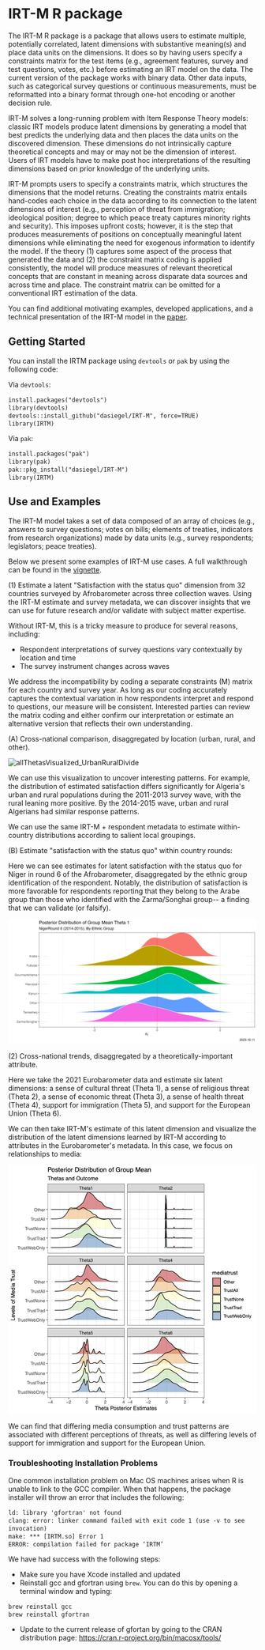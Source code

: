 # IRT-M R package

The IRT-M R package is a package that allows users to estimate multiple, potentially correlated, latent dimensions with substantive meaning\(s\) and place data units on the dimensions. It does so by having users specify a constraints matrix for the test items (e.g., agreement features, survey and test questions, votes, etc.) before estimating an IRT model on the data.
The current version of the package works with binary data. Other data inputs, such as categorical survey questions or continuous measurements, must be reformatted into a binary format through one-hot encoding or another decision rule. 

IRT-M solves a long-running problem with Item Response Theory models: classic IRT models produce latent dimensions by generating a model that best predicts the underlying data and then places the data units on the discovered dimension. These dimensions do not intrinsically capture theoretical concepts and may or may not be the dimension of interest. Users of IRT models have to make post hoc interpretations of the resulting dimensions based on prior knowledge of the underlying units. 

IRT-M prompts users to specify a constraints matrix, which structures the dimensions that the model returns. Creating the constraints matrix entails hand-codes each choice in the data according to its connection to the latent dimensions of interest (e.g., perception of threat from immigration; ideological position; degree to which peace treaty captures minority rights and security). This imposes upfront costs; however, it is the step that produces measurements of positions on conceptually meaningful latent dimensions while eliminating the need for exogenous information to identify the model. If the theory (1) captures some aspect of the process that generated the data and (2) the constraint matrix coding is applied consistently, the model will produce measures of relevant theoretical concepts that are constant in meaning across disparate data sources and across time and place. The constraint matrix can be omitted for a conventional IRT estimation of the data. 

You can find additional motivating examples, developed applications, and a technical presentation of the IRT-M model in the [paper](https://arxiv.org/abs/2111.11979). 

## Getting Started

You can install the IRTM package using `devtools` or `pak` by using the following code:

Via `devtools`:

```
install.packages("devtools")
library(devtools)
devtools::install_github("dasiegel/IRT-M", force=TRUE)
library(IRTM)
```

Via `pak`:

```
install.packages("pak")
library(pak)
pak::pkg_install("dasiegel/IRT-M")
library(IRTM)
```

## Use and Examples

The IRT-M model takes a set of data composed of an array of choices (e.g., answers to survey questions; votes on bills; elements of treaties, indicators from research organizations) made by data units (e.g., survey respondents; legislators; peace treaties). 

Below we present some examples of IRT-M use cases. A full walkthrough can be found in the [vignette](https://github.com/dasiegel/IRT-M/blob/master/vignettes/introduction.Rmd).

(1) Estimate a latent "Satisfaction with the status quo" dimension from 32 countries surveyed by Afrobarometer across three collection waves. Using the IRT-M estimate and survey metadata, we can discover insights that we can use for future research and\/or validate with subject matter expertise.  

Without IRT-M, this is a tricky measure to produce for several reasons, including:
- Respondent interpretations of survey questions vary contextually by location and time
- The survey instrument changes across waves

We address the incompatibility by coding a separate constraints (M) matrix for each country and survey year. As long as our coding accurately captures the contextual variation in how respondents interpret and respond to questions, our measure will be consistent. Interested parties can review the matrix coding and either confirm our interpretation or estimate an alternative version that reflects their own understanding.
 
(A) Cross-national comparison, disaggregated by location (urban, rural, and other).

![allThetasVisualized_UrbanRuralDivide](https://github.com/dasiegel/IRT-M/assets/10012916/65dffdf3-8a9a-4222-b897-53ead9a7e0d1)

We can use this visualization to uncover interesting patterns. For example, the distribution of estimated satisfaction differs significantly for Algeria's urban and rural populations during the 2011-2013 survey wave, with the rural leaning more positive. By the 2014-2015 wave, urban and rural Algerians had similar response patterns. 

We can use the same IRT-M + respondent metadata to estimate within-country distributions according to salient local groupings. 

(B) Estimate "satisfaction with the status quo" within country rounds:

Here we can see estimates for latent satisfaction with the status quo for Niger in round 6 of the Afrobarometer, disaggregated by the ethnic group identification of the respondent. Notably, the distribution of satisfaction is more favorable for respondents reporting that they belong to the Arabe group than those who identified with the Zarma/Songhai group-- a finding that we can validate (or falsify).

![Niger Round 6](https://github.com/dasiegel/IRT-M/blob/master/man/figures/Niger_R6-theta1_group_mean_posterior.png)

(2) Cross-national trends, disaggregated by a theoretically-important attribute. 

Here we take the 2021 Eurobarometer data and estimate six latent dimensions: a sense of cultural threat (Theta 1), a sense of religious threat (Theta 2), a sense of economic threat (Theta 3), a sense of health threat (Theta 4), support for immigration (Theta 5), and support for the European Union (Theta 6).

We can then take IRT-M's estimate of this latent dimension and visualize the distribution of the latent dimensions learned by IRT-M according to attributes in the Eurobarometer's metadata. In this case, we focus on relationships to media: 

![Threat by media](https://github.com/dasiegel/IRT-M/blob/master/man/figures/ThetaEstByMediaTrust.png)

We can find that differing media consumption and trust patterns are associated with different perceptions of threats, as well as differing levels of support for immigration and support for the European Union. 

### Troubleshooting Installation Problems

One common installation problem on Mac OS machines arises when R is unable to link to the GCC compiler. When that happens, the package installer will throw an error that includes the following:

```
ld: library 'gfortran' not found
clang: error: linker command failed with exit code 1 (use -v to see invocation)
make: *** [IRTM.so] Error 1
ERROR: compilation failed for package ‘IRTM’
```

We have had success with the following steps:

- Make sure you have Xcode installed and updated
- Reinstall gcc and gfortran using `brew`. You can do this by opening a terminal window and typing:
```
brew reinstall gcc
brew reinstall gfortran
```
- Update to the current release of gfortan by going to the CRAN distribution page: https://cran.r-project.org/bin/macosx/tools/
